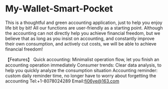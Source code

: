 # My-Wallet-Smart-Pocket
This is a thoughtful and green accounting application, just to help you enjoy life bit by bit! All our functions are user-friendly as a starting point. Although the accounting can not directly help you achieve financial freedom, but we believe that as long as you insist on accounting, and constantly improve their own consumption, and actively cut costs, we will be able to achieve financial freedom!

【Features】
Quick accounting: Minimalist operation flow, let you finish an accounting operation immediately
Consumer trends: Clear data analysis, to help you quickly analyze the consumption situation
Accounting reminder: custom daily reminder time, no longer have to worry about forgetting the accounting
Tel:+1-8078024289
Email:fi06ye@163.com

